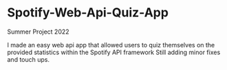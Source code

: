 # Spotify-Web-Api-Quiz-App
Summer Project 2022

I made an easy web api app that allowed users to quiz themselves on the provided statistics within the Spotify API framework
Still adding minor fixes and touch ups.
